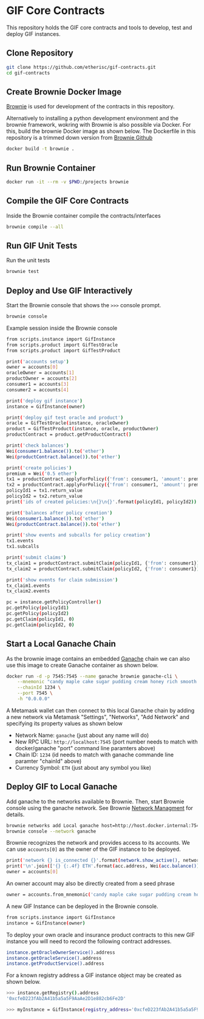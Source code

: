 # GIF Core Contracts

This repository holds the GIF core contracts and tools to develop, test and deploy GIF instances.

## Clone Repository

```bash
git clone https://github.com/etherisc/gif-contracts.git
cd gif-contracts
```

## Create Brownie Docker Image

[Brownie](https://eth-brownie.readthedocs.io/en/stable) is used for development of the contracts in this repository.

Alternatively to installing a python development environment and the brownie framework, wokring with Brownie is also possible via Docker.
For this, build the brownie Docker image as shown below.
The Dockerfile in this repository is a trimmed down version from [Brownie Github]((https://github.com/eth-brownie/brownie))

```bash
docker build -t brownie .
```

## Run Brownie Container

```bash
docker run -it --rm -v $PWD:/projects brownie
```

## Compile the GIF Core Contracts

Inside the Brownie container compile the contracts/interfaces

```bash
brownie compile --all
```

## Run GIF Unit Tests

Run the unit tests
```bash
brownie test
```

## Deploy and Use GIF Interactively

Start the Brownie console that shows the `>>>` console prompt.
```bash
brownie console
```

Example session inside the Brownie console
```bash
from scripts.instance import GifInstance
from scripts.product import GifTestOracle
from scripts.product import GifTestProduct

print('accounts setup')
owner = accounts[0]
oracleOwner = accounts[1]
productOwner = accounts[2]
consumer1 = accounts[3]
consumer2 = accounts[4]

print('deploy gif instance')
instance = GifInstance(owner)

print('deploy gif test oracle and product')
oracle = GifTestOracle(instance, oracleOwner)
product = GifTestProduct(instance, oracle, productOwner)
productContract = product.getProductContract()

print('check balances')
Wei(consumer1.balance()).to('ether')
Wei(productContract.balance()).to('ether')

print('create policies')
premium = Wei('0.5 ether')
tx1 = productContract.applyForPolicy({'from': consumer1, 'amount': premium})
tx2 = productContract.applyForPolicy({'from': consumer1, 'amount': premium})
policyId1 = tx1.return_value
policyId2 = tx2.return_value
print('ids of created policies:\n{}\n{}'.format(policyId1, policyId2))

print('balances after policy creation')
Wei(consumer1.balance()).to('ether')
Wei(productContract.balance()).to('ether')

print('show events and subcalls for policy creation')
tx1.events
tx1.subcalls

print('submit claims')
tx_claim1 = productContract.submitClaim(policyId1, {'from': consumer1})
tx_claim2 = productContract.submitClaim(policyId2, {'from': consumer1})

print('show events for claim submission')
tx_claim1.events
tx_claim2.events

pc = instance.getPolicyController()
pc.getPolicy(policyId1)
pc.getPolicy(policyId2)
pc.getClaim(policyId1, 0)
pc.getClaim(policyId2, 0)
```

## Start a Local Ganache Chain

As the brownie image contains an embedded [Ganache](https://trufflesuite.com/ganache/index.html) chain we can also use this image to create Ganache container as shown below.

```bash
docker run -d -p 7545:7545 --name ganache brownie ganache-cli \
    --mnemonic "candy maple cake sugar pudding cream honey rich smooth crumble sweet treat" \
    --chainId 1234 \
    --port 7545 \
    -h "0.0.0.0"

```

A Metamask wallet can then connect to this local Ganache chain by adding a new network via Metamask "Settings", "Networks", "Add Network" and specifying its property values as shown below

* Network Name: `ganache` (just about any name will do)
* New RPC URL: `http://localhost:7545` (port number needs to match with docker/ganache "port" command line paramters above)
* Chain ID: `1234` (id needs to match with ganache commande line paramter "chainId" above)
* Currency Symbol: `ETH` (just about any symbol you like)



## Deploy GIF to Local Ganache

Add ganache to the networks available to Brownie.
Then, start Brownie console using the ganache network.
See Brownie [Network Managment](https://eth-brownie.readthedocs.io/en/stable/network-management.html) for details.

```bash
brownie networks add Local ganache host=http://host.docker.internal:7545 chainid=1234
brownie console --network ganache
```

Brownie recognizes the network and provides access to its accounts. 
We can use `accounts[0]` as the owner of the GIF instance to be deployed.
```bash
print('network {} is_connected {}'.format(network.show_active(), network.is_connected()))
print('\n'.join(['{} {:.4f} ETH'.format(acc.address, Wei(acc.balance()).to('ether')) for acc in accounts]))
owner = accounts[0]
```

An owner account may also be directly created from a seed phrase
```bash
owner = accounts.from_mnemonic('candy maple cake sugar pudding cream honey rich smooth crumble sweet treat')
```

A new GIF Instance can be deployed in the Brownie console.
```bash
from scripts.instance import GifInstance
instance = GifInstance(owner)
```

To deploy your own oracle and insurance product contracts to this new GIF instance you will need to record the following contract addresses.
```bash
instance.getOracleOwnerService().address
instance.getOracleService().address
instance.getProductService().address
```

For a known registry address a GIF instance object may be created as shown below.
```bash
>>> instance.getRegistry().address
'0xcfeD223fAb2A41b5a5a5F9AaAe2D1e882cb6Fe2D'

>>> myInstance = GifInstance(registry_address='0xcfeD223fAb2A41b5a5a5F9AaAe2D1e882cb6Fe2D')
```
